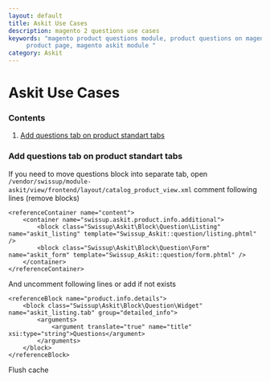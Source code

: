 ```yaml
---
layout: default
title: Askit Use Cases
description: magento 2 questions use cases
keywords: "magento product questions module, product questions on magento
     product page, magento askit module "
category: Askit
---
```


# Askit Use Cases

### Contents

1. [Add questions tab on product standart tabs](#add-questions-tab-on-product-standart-tabs)


### Add questions tab on product standart tabs

If you need to move questions block into separate tab,
open `/vendor/swissup/module-askit/view/frontend/layout/catalog_product_view.xml`
comment following lines (remove blocks)

```
<referenceContainer name="content">
    <container name="swissup.askit.product.info.additional">
        <block class="Swissup\Askit\Block\Question\Listing" name="askit_listing" template="Swissup_Askit::question/listing.phtml" />
        <block class="Swissup\Askit\Block\Question\Form" name="askit_form" template="Swissup_Askit::question/form.phtml" />
    </container>
</referenceContainer>
```

And uncomment following lines or add if not exists

```
<referenceBlock name="product.info.details">
    <block class="Swissup\Askit\Block\Question\Widget" name="askit_listing.tab" group="detailed_info">
        <arguments>
            <argument translate="true" name="title" xsi:type="string">Questions</argument>
        </arguments>
    </block>
</referenceBlock>
```
Flush cache

